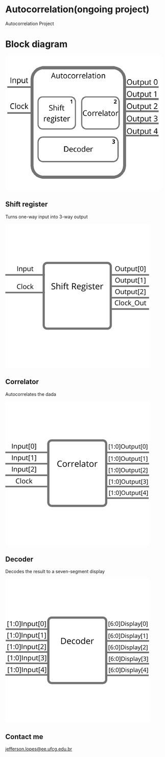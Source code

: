 # Autocorrelation(ongoing project)
 Autocorrelation Project
 
# Block diagram
![](Output_files/Diagram.png)

## Shift register
 Turns one-way input into 3-way output

 ![](Output_files/ShiftRegister.png)
 
## Correlator
 Autocorrelates the dada

 ![](Output_files/Correlator.png)
 
## Decoder
 Decodes the result to a seven-segment display
 
 ![](Output_files/Decoder.png)

## Contact me
 jefferson.lopes@ee.ufcg.edu.br
